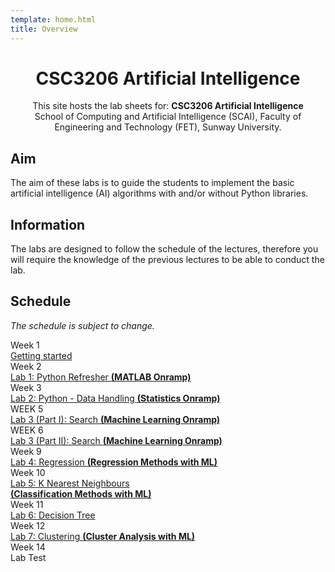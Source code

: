 ```yaml
---
template: home.html
title: Overview
---
```


<h1 style="text-align: center">CSC3206 Artificial Intelligence</h1>

<div style="text-align: center;">
This site hosts the lab sheets for: <strong> CSC3206 Artificial Intelligence </strong> <br>
School of Computing and Artificial Intelligence (SCAI), Faculty of Engineering and Technology (FET), Sunway University.
</div>

## Aim

The aim of these labs is to guide the students to implement the basic artificial intelligence (AI) algorithms with and/or without Python libraries.

## Information

The labs are designed to follow the schedule of the lectures, therefore you will require the knowledge of the previous lectures to be able to conduct the lab.

## Schedule 

*The schedule is subject to change.*

<div class="timeline">
    <div class="container right">
        <div class="date">Week 1</div>
        <div class="content"><a href="./get-start">Getting started</a></div>
    </div>
    <div class="container right">
        <div class="date">Week 2</div>
        <div class="content"><a href="./lab1">Lab 1: Python Refresher <strong>(MATLAB Onramp)</strong> </a></div>
    </div>
    <div class="container right">
        <div class="date">Week 3</div>
        <div class="content"><a href="./lab2">Lab 2: Python - Data Handling <strong>(Statistics Onramp)</strong></a></div>
    </div>
    <div class="container right">
        <div class="date">WEEK 5</div>
        <div class="content"><a href="./lab3a">Lab 3 (Part I): Search <strong>(Machine Learning Onramp)</strong></a></div>
    </div>
     <div class="container right">
        <div class="date">WEEK 6</div>
        <div class="content"><a href="./lab3b">Lab 3 (Part II): Search <strong>(Machine Learning Onramp)</strong></a></div>
    </div>   
    <div class="container right">
        <div class="date">Week 9</div>
        <div class="content"><a href="./lab4">Lab 4: Regression <strong>(Regression Methods with ML)</strong></a></div>
    </div>
    <div class="container right">
        <div class="date">Week 10</div>
        <div class="content"><a href="./lab5">Lab 5: K Nearest Neighbours <br><strong>(Classification Methods with ML)</strong></a></div>
    </div>
    <div class="container right">
        <div class="date">Week 11</div>
        <div class="content"><a href="./lab6">Lab 6: Decision Tree</a></div>
    </div>
    <div class="container right">
        <div class="date">Week 12</div>
        <div class="content"><a href="./lab7">Lab 7: Clustering <strong>(Cluster Analysis with ML)</strong></a></div>
    </div>
    <div class="container right">
        <div class="date">Week 14</div>
        <div class="content"><a>Lab Test</a></div>
    </div>
</div>    
